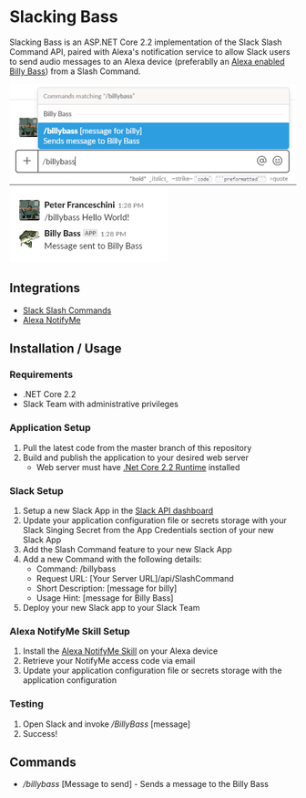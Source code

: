 # Slacking Bass

Slacking Bass is an ASP.NET Core 2.2 implementation of the Slack Slash Command API, paired with Alexa's notification service to allow Slack users to send audio messages to an Alexa device (preferablly an [Alexa enabled Billy Bass](https://www.amazon.com/Big-Mouth-Billy-Bass-Compatible/dp/B07657LKNZ)) from a Slash Command.

![example 1](resources/example_1.PNG)
![example 2](resources/example_2.PNG)

## Integrations
* [Slack Slash Commands](https://api.slack.com/slash-commands)
* [Alexa NotifyMe](http://www.thomptronics.com/notify-me)

## Installation / Usage

### Requirements
* .NET Core 2.2
* Slack Team with administrative privileges 

### Application Setup
1. Pull the latest code from the master branch of this repository
1. Build and publish the application to your desired web server
    * Web server must have [.Net Core 2.2 Runtime](https://dotnet.microsoft.com/download/dotnet-core/2.2) installed 

### Slack Setup
1. Setup a new Slack App in the [Slack API dashboard](https://api.slack.com/apps)
1. Update your application configuration file or secrets storage with your Slack Singing Secret from the App Credentials section of your new Slack App
1. Add the Slash Command feature to your new Slack App
1. Add a new Command with the following details:
    * Command: /billybass
    * Request URL: [Your Server URL]/api/SlashCommand
    * Short Description: [message for billy]
    * Usage Hint: [message for Billy Bass]
1. Deploy your new Slack app to your Slack Team

### Alexa NotifyMe Skill Setup 
1. Install the [Alexa NotifyMe Skill](https://www.amazon.com/Thomptronics-Notify-Me/dp/B07BB2FYFS) on your Alexa device 
1. Retrieve your NotifyMe access code via email
1. Update your application configuration file or secrets storage with the application configuration

### Testing
1. Open Slack and invoke */BillyBass* [message]
1. Success!

## Commands
* */billybass* [Message to send] - Sends a message to the Billy Bass